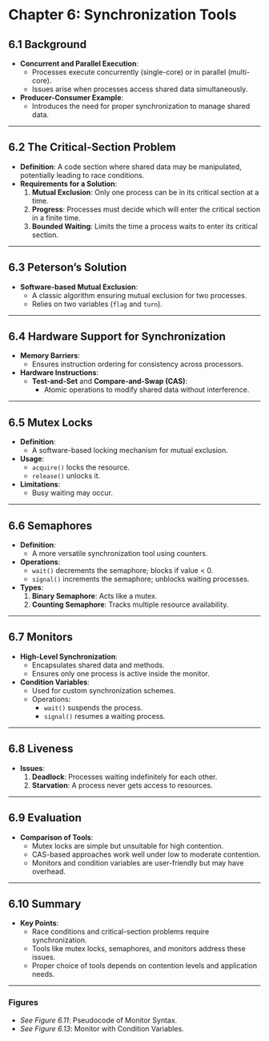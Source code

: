 # Chapter 6: Synchronization Tools

## 6.1 Background
- **Concurrent and Parallel Execution**:
  - Processes execute concurrently (single-core) or in parallel (multi-core).
  - Issues arise when processes access shared data simultaneously.
- **Producer-Consumer Example**:
  - Introduces the need for proper synchronization to manage shared data.

---

## 6.2 The Critical-Section Problem
- **Definition**: A code section where shared data may be manipulated, potentially leading to race conditions.
- **Requirements for a Solution**:
  1. **Mutual Exclusion**: Only one process can be in its critical section at a time.
  2. **Progress**: Processes must decide which will enter the critical section in a finite time.
  3. **Bounded Waiting**: Limits the time a process waits to enter its critical section.

---

## 6.3 Peterson’s Solution
- **Software-based Mutual Exclusion**:
  - A classic algorithm ensuring mutual exclusion for two processes.
  - Relies on two variables (`flag` and `turn`).

---

## 6.4 Hardware Support for Synchronization
- **Memory Barriers**:
  - Ensures instruction ordering for consistency across processors.
- **Hardware Instructions**:
  - **Test-and-Set** and **Compare-and-Swap (CAS)**:
    - Atomic operations to modify shared data without interference.

---

## 6.5 Mutex Locks
- **Definition**:
  - A software-based locking mechanism for mutual exclusion.
- **Usage**:
  - `acquire()` locks the resource.
  - `release()` unlocks it.
- **Limitations**:
  - Busy waiting may occur.

---

## 6.6 Semaphores
- **Definition**:
  - A more versatile synchronization tool using counters.
- **Operations**:
  - `wait()` decrements the semaphore; blocks if value < 0.
  - `signal()` increments the semaphore; unblocks waiting processes.
- **Types**:
  1. **Binary Semaphore**: Acts like a mutex.
  2. **Counting Semaphore**: Tracks multiple resource availability.

---

## 6.7 Monitors
- **High-Level Synchronization**:
  - Encapsulates shared data and methods.
  - Ensures only one process is active inside the monitor.
- **Condition Variables**:
  - Used for custom synchronization schemes.
  - Operations:
    - `wait()` suspends the process.
    - `signal()` resumes a waiting process.

---

## 6.8 Liveness
- **Issues**:
  1. **Deadlock**: Processes waiting indefinitely for each other.
  2. **Starvation**: A process never gets access to resources.

---

## 6.9 Evaluation
- **Comparison of Tools**:
  - Mutex locks are simple but unsuitable for high contention.
  - CAS-based approaches work well under low to moderate contention.
  - Monitors and condition variables are user-friendly but may have overhead.

---

## 6.10 Summary
- **Key Points**:
  - Race conditions and critical-section problems require synchronization.
  - Tools like mutex locks, semaphores, and monitors address these issues.
  - Proper choice of tools depends on contention levels and application needs.

---

### Figures
- *See Figure 6.11*: Pseudocode of Monitor Syntax.
- *See Figure 6.13*: Monitor with Condition Variables.
